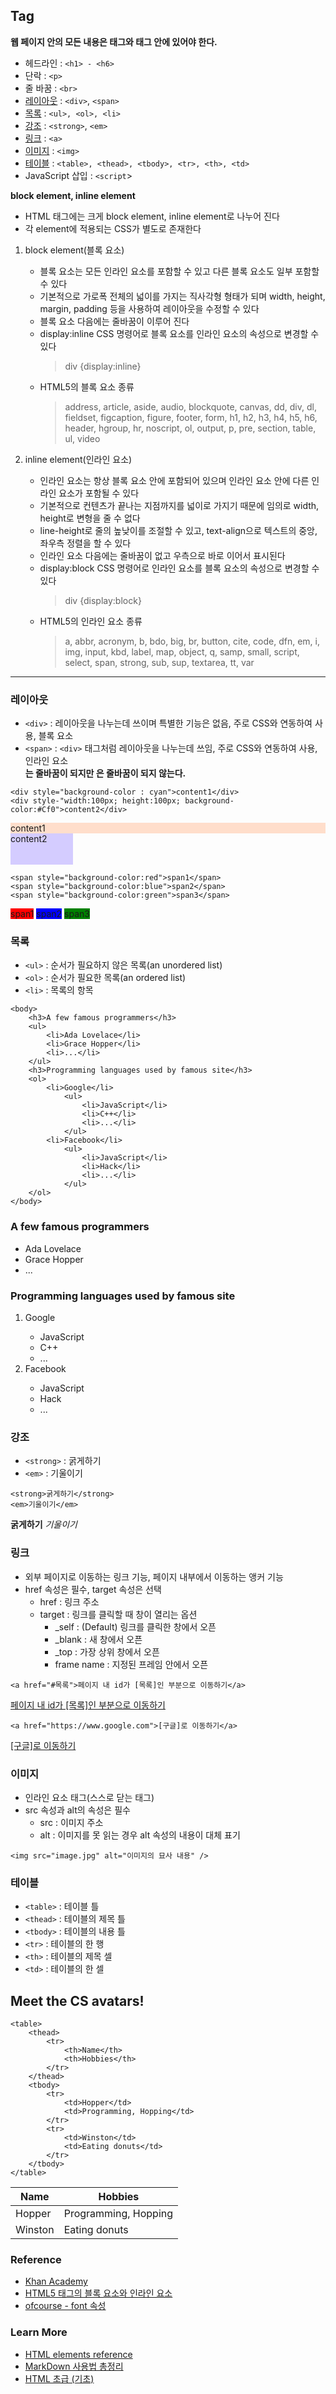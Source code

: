 ## Tag

**웹 페이지 안의 모든 내용은 <body> 태그와 </body> 태그 안에 있어야 한다.**

- 헤드라인 : `<h1> - <h6>`
- 단락 : `<p>`
- 줄 바꿈 : `<br>`
- [레이아웃](#레이아웃) : `<div>`, `<span>`
- [목록](#목록) : `<ul>, <ol>, <li>`
- [강조](#강조) : `<strong>`, `<em>`
- [링크](#링크) : `<a>`
- [이미지](#이미지) : `<img>`
- [테이블](#테이블) : `<table>, <thead>, <tbody>, <tr>, <th>, <td>`
- JavaScript 삽입 : `<script`>

**block element, inline element**

- HTML 태그에는 크게 block element, inline element로 나누어 진다
- 각 element에 적용되는 CSS가 별도로 존재한다

1. block element(블록 요소)

   - 블록 요소는 모든 인라인 요소를 포함할 수 있고 다른 블록 요소도 일부 포함할 수 있다
   - 기본적으로 가로폭 전체의 넓이를 가지는 직사각형 형태가 되며 width, height, margin, padding 등을 사용하여 레이아웃을 수정할 수 있다
   - 블록 요소 다음에는 줄바꿈이 이루어 진다
   - display:inline CSS 명령어로 블록 요소를 인라인 요소의 속성으로 변경할 수 있다
     > div {display:inline}
   - HTML5의 블록 요소 종류
     > address, article, aside, audio, blockquote, canvas, dd, div, dl, fieldset, figcaption, figure, footer, form, h1, h2, h3, h4, h5, h6, header, hgroup, hr, noscript, ol, output, p, pre, section, table, ul, video

1. inline element(인라인 요소)
   - 인라인 요소는 항상 블록 요소 안에 포함되어 있으며 인라인 요소 안에 다른 인라인 요소가 포함될 수 있다
   - 기본적으로 컨텐츠가 끝나는 지점까지를 넓이로 가지기 때문에 임의로 width, height로 변형을 줄 수 없다
   - line-height로 줄의 높낮이를 조절할 수 있고, text-align으로 텍스트의 중앙, 좌우측 정렬을 할 수 있다
   - 인라인 요소 다음에는 줄바꿈이 없고 우측으로 바로 이어서 표시된다
   - display:block CSS 명령어로 인라인 요소를 블록 요소의 속성으로 변경할 수 있다
     > div {display:block}
   - HTML5의 인라인 요소 종류
     > a, abbr, acronym, b, bdo, big, br, button, cite, code, dfn, em, i, img, input, kbd, label, map, object, q, samp, small, script, select, span, strong, sub, sup, textarea, tt, var

<hr>

### 레이아웃
- `<div>` : 레이아웃을 나누는데 쓰이며 특별한 기능은 없음, 주로 CSS와 연동하여 사용, 블록 요소
- `<span>` : `<div>` 태그처럼 레이아웃을 나누는데 쓰임, 주로 CSS와 연동하여 사용, 인라인 요소
**<div>는 줄바꿈이 되지만 <span>은 줄바꿈이 되지 않는다.**


```
<div style="background-color : cyan">content1</div>
<div style-"width:100px; height:100px; background-color:#Cf0">content2</div>
```
<div style="background-color : #FFDECB">content1</div>
<div style="width:100px; height:50px; background-color:#D4CCFF">content2</div>

```
<span style="background-color:red">span1</span>
<span style="background-color:blue">span2</span>
<span style="background-color:green">span3</span>
```
<span style="background-color:red">span1</span>
<span style="background-color:blue">span2</span>
<span style="background-color:green">span3</span>

### 목록

- `<ul>` : 순서가 필요하지 않은 목록(an unordered list)
- `<ol>` : 순서가 필요한 목록(an ordered list)
- `<li>` : 목록의 항목

```
<body>
    <h3>A few famous programmers</h3>
    <ul>
        <li>Ada Lovelace</li>
        <li>Grace Hopper</li>
        <li>...</li>
    </ul>
    <h3>Programming languages used by famous site</h3>
    <ol>
        <li>Google</li>
            <ul>
                <li>JavaScript</li>
                <li>C++</li>
                <li>...</li>
            </ul>
        <li>Facebook</li>
            <ul>
                <li>JavaScript</li>
                <li>Hack</li>
                <li>...</li>
            </ul>
    </ol>
</body>
```

<body>
    <h3>A few famous programmers</h3>
    <ul>
        <li>Ada Lovelace</li>
        <li>Grace Hopper</li>
        <li>...</li>
    </ul>
    <h3>Programming languages used by famous site</h3>
    <ol>
        <li>Google</li>
            <ul>
                <li>JavaScript</li>
                <li>C++</li>
                <li>...</li>
            </ul>
        <li>Facebook</li>
            <ul>
                <li>JavaScript</li>
                <li>Hack</li>
                <li>...</li>
            </ul>
    </ol>
</body>

### 강조

- `<strong>` : 굵게하기
- `<em>` : 기울이기

```
<strong>굵게하기</strong>
<em>기울이기</em>
```

<strong>굵게하기</strong>
<em>기울이기</em>

### 링크

- 외부 페이지로 이동하는 링크 기능, 페이지 내부에서 이동하는 앵커 기능
- href 속성은 필수, target 속성은 선택
  - href : 링크 주소
  - target : 링크를 클릭할 때 창이 열리는 옵션
    - \_self : (Default) 링크를 클릭한 창에서 오픈
    - \_blank : 새 창에서 오픈
    - \_top : 가장 상위 창에서 오픈
    - frame name : 지정된 프레임 안에서 오픈

```
<a href="#목록">페이지 내 id가 [목록]인 부분으로 이동하기</a>
```

<a href="#목록">페이지 내 id가 [목록]인 부분으로 이동하기</a>

```
<a href="https://www.google.com">[구글]로 이동하기</a>
```

<a href="https://www.google.com">[구글]로 이동하기</a>

### 이미지

- 인라인 요소 태그(스스로 닫는 태그)
- src 속성과 alt의 속성은 필수
  - src : 이미지 주소
  - alt : 이미지를 못 읽는 경우 alt 속성의 내용이 대체 표기

```
<img src="image.jpg" alt="이미지의 묘사 내용" />
```

### 테이블

- `<table>` : 테이블 틀
- `<thead>` : 테이블의 제목 틀
- `<tbody>` : 테이블의 내용 틀
- `<tr>` : 테이블의 한 행
- `<th>` : 테이블의 제목 셀
- `<td>` : 테이블의 한 셀

<h2>Meet the CS avatars!</h2>

```
<table>
    <thead>
        <tr>
            <th>Name</th>
            <th>Hobbies</th>
        </tr>
    </thead>
    <tbody>
        <tr>
            <td>Hopper</td>
            <td>Programming, Hopping</td>
        </tr>
        <tr>
            <td>Winston</td>
            <td>Eating donuts</td>
        </tr>
    </tbody>
</table>
```

<table>
    <thead>
        <tr>
            <th>Name</th>
            <th>Hobbies</th>
        </tr>
    </thead>
    <tbody>
        <tr>
            <td>Hopper</td>
            <td>Programming, Hopping</td>
        </tr>
        <tr>
            <td>Winston</td>
            <td>Eating donuts</td>
        </tr>
    </tbody>
</table>

### Reference

- [Khan Academy](https://ko.khanacademy.org/computing/computer-programming/html-css#intro-to-html)
- [HTML5 태그의 블록 요소와 인라인 요소](https://junistory.blogspot.com/2017/07/html5.html)
- [ofcourse - font 속성](https://ofcourse.kr/css-course/font-%EC%86%8D%EC%84%B1)

### Learn More

- [HTML elements reference](https://developer.mozilla.org/en-US/docs/Web/HTML/Element)
- [MarkDown 사용법 총정리](https://heropy.blog/2017/09/30/markdown/)
- [HTML 초급 (기초)](http://webberstudy.com/html-css/html-1/)
